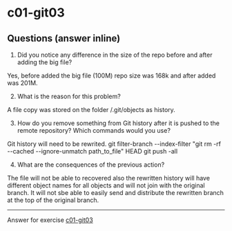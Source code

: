 # c01-git03

## Questions (answer inline)

1. Did you notice any difference in the size of the repo before and after adding the big file?

Yes, before added the big file (100M) repo size was 168k and after added was 201M.

2. What is the reason for this problem?

A file copy was stored on the folder /.git/objects as history.

3. How do you remove something from Git history after it is pushed to the remote repository? Which commands would you use? 

Git history will need to be rewrited.
git filter-branch --index-filter "git rm -rf --cached --ignore-unmatch path_to_file" HEAD 
git push -all

4. What are the consequences of the previous action?

The file will not be able to recovered also the rewritten history will have different object names for all objects and will not join with the original branch. It will not sbe able to easily send and distribute the rewritten branch at the top of the original branch.


***
Answer for exercise [c01-git03](https://github.com/devopsacademyau/academy/blob/23cc1dfa31e85651e3cdc1b0ef38da21518841ba/classes/01class/exercises/c01-git03/README.md)